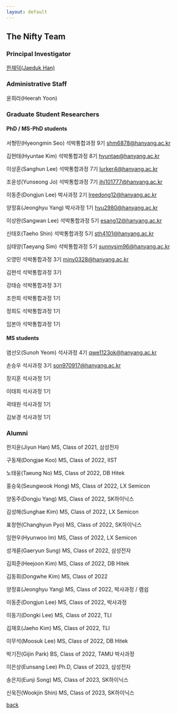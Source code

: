 ```yaml
---
layout: default
---
```


## The Nifty Team

### Principal Investigator
[한재덕(Jaeduk Han)](./people/1_jaedukhan.html)


### Administrative Staff

윤희라(Heerah Yoon)


### Graduate Student Researchers

#### PhD / MS-PhD students

서형민(Hyeongmin Seo) 석박통합과정 9기 shm6878@hanyang.ac.kr

김현태(Hyuntae Kim) 석박통합과정 8기 hyuntae@hanyang.ac.kr

이상훈(Sanghun Lee) 석박통합과정 7기 lurker4@hanyang.ac.kr

조윤성(Yunseong Jo) 석박통합과정 7기 jhj101777@hanyang.ac.kr

이동준(Dongjun Lee) 박사과정 2기 lreedong12@hanyang.ac.kr

양정휴(Jeonghyu Yang) 박사과정 1기 hyu2980@hanyang.ac.kr

이상완(Sangwan Lee) 석박통합과정 5기 esang12@hanyang.ac.kr

신태호(Taeho Shin) 석박통합과정 5기 sth4101@hanyang.ac.kr

심태양(Taeyang Sim) 석박통합과정 5기 sunnysim96@hanyang.ac.kr

오영민 석박통합과정 3기 miny0328@hanyang.ac.kr

김현석 석박통합과정 3기

강태승 석박통합과정 3기

조한희 석박통합과정 1기

정희도 석박통합과정 1기

임본아 석박통합과정 1기


#### MS students

염선오(Sunoh Yeom) 석사과정 4기 qwe1123ok@hanyang.ac.kr

손승우 석사과정 3기 son970917@hanyang.ac.kr

장지훈 석사과정 1기

이태희 석사과정 1기

곽태원 석사과정 1기

김보경 석사과정 1기


### Alumni

한지윤(Jiyun Han) MS, Class of 2021, 삼성전자

구동재(Dongjae Koo) MS, Class of 2022, IIST

노태웅(Taeung No) MS, Class of 2022, DB Hitek

홍승욱(Seungwook Hong) MS, Class of 2022, LX Semicon

양동주(Dongju Yang) MS, Class of 2022, SK하이닉스

김성해(Sunghae Kim) MS, Class of 2022, LX Semicon

표창현(Changhyun Pyo) MS, Class of 2022, SK하이닉스

임현우(Hyunwoo Im) MS, Class of 2022, LX Semicon

성개륜(Gaeryun Sung) MS, Class of 2022, 삼성전자

김희준(Heejoon Kim) MS, Class of 2022, DB Hitek

김동휘(Dongwhe Kim) MS, Class of 2022

양정휴(Jeonghyu Yang) MS, Class of 2022, 박사과정 / 램쉽

이동준(Dongjun Lee) MS, Class of 2022, 박사과정

이동기(Dongki Lee) MS, Class of 2022, TLI

김재호(Jaeho Kim) MS, Class of 2022, TLI

이무석(Moosuk Lee) MS, Class of 2022, DB Hitek

박기진(Gijin Park) BS, Class of 2022, TAMU 박사과정

이은상(Eunsang Lee) Ph.D, Class of 2023, 삼성전자

송은지(Eunji Song) MS, Class of 2023, SK하이닉스

신욱진(Wookjin Shin) MS, Class of 2023, SK하이닉스



[back](./)
